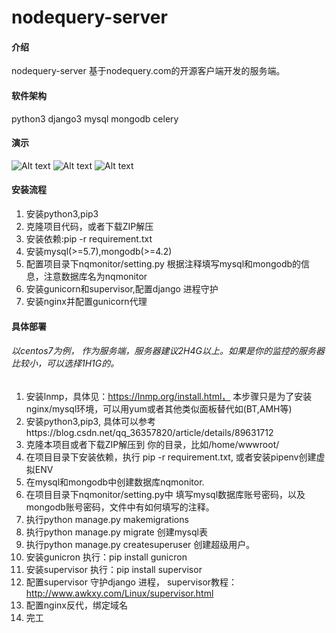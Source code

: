 # nodequery-server

#### 介绍
nodequery-server  基于nodequery.com的开源客户端开发的服务端。

#### 软件架构
python3
django3
mysql
mongodb
celery

#### 演示
![Alt text](http://www.monitorx.xyz/static/assets/images/nodequery/home1.png)
![Alt text](http://www.monitorx.xyz/static/assets/images/nodequery/home2.png)
![Alt text](http://www.monitorx.xyz/static/assets/images/nodequery/home3.png)

#### 安装流程

1.  安装python3,pip3
2.  克隆项目代码，或者下载ZIP解压
3.  安装依赖:pip -r requirement.txt
4.  安装mysql(>=5.7),mongodb(>=4.2)
5.  配置项目录下nqmonitor/setting.py 根据注释填写mysql和mongodb的信息，注意数据库名为nqmonitor
6.  安装gunicorn和supervisor,配置django 进程守护
7.  安装nginx并配置gunicorn代理

#### 具体部署

###### 以centos7为例， 作为服务端，服务器建议2H4G以上。如果是你的监控的服务器比较小，可以选择1H1G的。

1.  安装lnmp，具体见：https://lnmp.org/install.html， 本步骤只是为了安装nginx/mysql环境，可以用yum或者其他类似面板替代如(BT,AMH等)
2.  安装python3,pip3, 具体可以参考https://blog.csdn.net/qq_36357820/article/details/89631712
3.  克隆本项目或者下载ZIP解压到 你的目录，比如/home/wwwroot/
4.  在项目目录下安装依赖，执行 pip -r requirement.txt, 或者安装pipenv创建虚拟ENV
5.  在mysql和mongodb中创建数据库nqmonitor.
6.  在项目目录下nqmonitor/setting.py中 填写mysql数据库账号密码，以及mongodb账号密码，文件中有如何填写的注释。
7.  执行python manage.py makemigrations  
8.  执行python manage.py migrate    创建mysql表
9.  执行python manage.py createsuperuser 创建超级用户。
10. 安装gunicron    执行：pip install gunicron
11. 安装supervisor    执行：pip install supervisor
12. 配置supervisor 守护django 进程，  supervisor教程：http://www.awkxy.com/Linux/supervisor.html
13. 配置nginx反代，绑定域名
14. 完工


